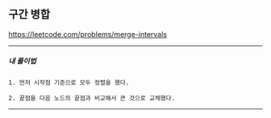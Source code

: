 ## 구간 병합

https://leetcode.com/problems/merge-intervals

---

<h5>내 풀이법</h5>

    1. 먼저 시작점 기준으로 모두 정렬을 했다.

    2. 끝점을 다음 노드의 끝점과 비교해서 큰 것으로 교체했다.

---